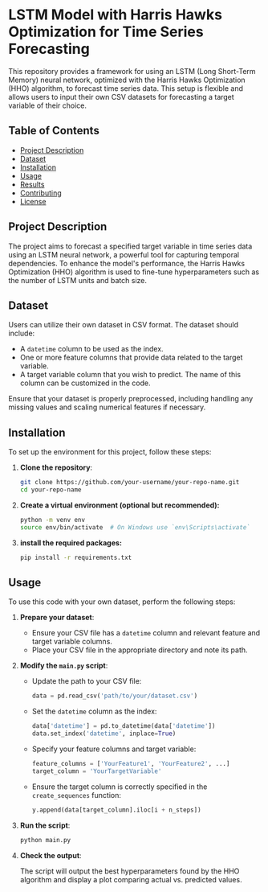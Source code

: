 # LSTM Model with Harris Hawks Optimization for Time Series Forecasting

This repository provides a framework for using an LSTM (Long Short-Term Memory) neural network, optimized with the Harris Hawks Optimization (HHO) algorithm, to forecast time series data. This setup is flexible and allows users to input their own CSV datasets for forecasting a target variable of their choice.

## Table of Contents

- [Project Description](#project-description)
- [Dataset](#dataset)
- [Installation](#installation)
- [Usage](#usage)
- [Results](#results)
- [Contributing](#contributing)
- [License](#license)

## Project Description

The project aims to forecast a specified target variable in time series data using an LSTM neural network, a powerful tool for capturing temporal dependencies. To enhance the model's performance, the Harris Hawks Optimization (HHO) algorithm is used to fine-tune hyperparameters such as the number of LSTM units and batch size.

## Dataset

Users can utilize their own dataset in CSV format. The dataset should include:

- A `datetime` column to be used as the index.
- One or more feature columns that provide data related to the target variable.
- A target variable column that you wish to predict. The name of this column can be customized in the code.

Ensure that your dataset is properly preprocessed, including handling any missing values and scaling numerical features if necessary.

## Installation

To set up the environment for this project, follow these steps:

1. **Clone the repository**:
   ```bash
   git clone https://github.com/your-username/your-repo-name.git
   cd your-repo-name

2. **Create a virtual environment (optional but recommended):**
   ```bash
   python -m venv env
   source env/bin/activate  # On Windows use `env\Scripts\activate`
4. **install the required packages:**
   ```bash
   pip install -r requirements.txt

## Usage

To use this code with your own dataset, perform the following steps:

1. **Prepare your dataset**:
   - Ensure your CSV file has a `datetime` column and relevant feature and target variable columns.
   - Place your CSV file in the appropriate directory and note its path.

2. **Modify the `main.py` script**:
   - Update the path to your CSV file:
     ```python
     data = pd.read_csv('path/to/your/dataset.csv')
     ```
   - Set the `datetime` column as the index:
     ```python
     data['datetime'] = pd.to_datetime(data['datetime'])
     data.set_index('datetime', inplace=True)
     ```
   - Specify your feature columns and target variable:
     ```python
     feature_columns = ['YourFeature1', 'YourFeature2', ...]
     target_column = 'YourTargetVariable'
     ```
   - Ensure the target column is correctly specified in the `create_sequences` function:
     ```python
     y.append(data[target_column].iloc[i + n_steps])
     ```

3. **Run the script**:
   ```bash
   python main.py
4. **Check the output**:

   The script will output the best hyperparameters found by the HHO algorithm and display a plot comparing actual vs. predicted values.
